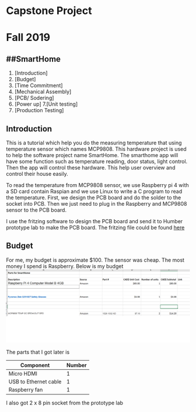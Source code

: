 # Capstone Project
# Fall 2019

##SmartHome
----------
1. [Introduction]
2. [Budget]
3. [Time Commitment]
4. [Mechanical Assembly]
5. [PCB/ Sodering]
6. [Power up]
7.[Unit testing]
8. [Production Testing]


## Introduction

This is a tutorial which help you do the measuring temperature that using temperature sensor which names MCP9808. This hardware project is used to help the software project name SmartHome. The smarthome app will have some function such as temperature reading, door status, light control. Then the app will control these hardware. This help user overview and control their house easily.

To read the temperature from MCP9808 sensor, we use Raspberry pi 4 with a SD card contain Raspian and we use Linux to write a C program to read the temperature. First, we design the PCB board and do the solder to the socket into PCB. Then we just need to plug in the Raspberry and MCP9808 sensor to the PCB board.

I use the fritzing software to design the PCB board and send it to Humber prototype lab to make the PCB board. The fritzing file could be found [here](https://github.com/diepbaoquy97/SmartHome/blob/master/BaoQuyDiep-Latest.fzz)

## Budget
For me, my budget is approximate $100. The sensor was cheap. The most money I spend is Raspberry. Below is my budget
![budget](/Images/budget.png)

The parts that I got later is 

| Component      | Number |
| ----------- | ----------- |
| Micro HDMI   | 1        |
| USB to Ethernet cable   | 1        |
| Raspberry fan   | 1        |



I also got 2 x 8 pin socket from the prototype lab
